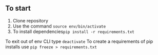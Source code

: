 ## To start

1. Clone repository
2. Use the command `source env/bin/activate`
3. To install dependencies`pip install -r requirements.txt`

To exit out of env CLI type `deactivate`
To create a requirements of pip installs use `pip freeze > requirements.txt`
